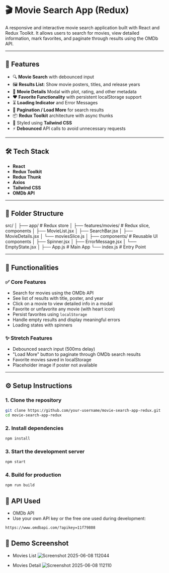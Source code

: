 # 🎬 Movie Search App (Redux)

A responsive and interactive movie search application built with React and Redux Toolkit. It allows users to search for movies, view detailed information, mark favorites, and paginate through results using the OMDb API.

---

## 🚀 Features

- 🔍 **Movie Search** with debounced input
- 🖼️ **Results List**: Show movie posters, titles, and release years
- 📃 **Movie Details** Modal with plot, rating, and other metadata
- ❤️ **Favorite Functionality** with persistent localStorage support
- ⏳ **Loading Indicator** and Error Messages
- 📄 **Pagination / Load More** for search results
- 📦 **Redux Toolkit** architecture with async thunks
- 💅 Styled using **Tailwind CSS**
- ⚡ **Debounced** API calls to avoid unnecessary requests

---

## 🛠️ Tech Stack

- **React**
- **Redux Toolkit**
- **Redux Thunk**
- **Axios**
- **Tailwind CSS**
- **OMDb API**

---

## 🧱 Folder Structure

src/
│
├── app/ # Redux store
│
├── features/movies/ # Redux slice, components
│ ├── MovieList.jsx
│ ├── SearchBar.jsx
│ ├── MovieDetails.jsx
│ └── moviesSlice.js
│
├── components/ # Reusable UI components
│ ├── Spinner.jsx
│ ├── ErrorMessage.jsx
│ └── EmptyState.jsx
│
├── App.js # Main App
└── index.js # Entry Point

---

## 🧪 Functionalities

### ✅ Core Features

- Search for movies using the OMDb API
- See list of results with title, poster, and year
- Click on a movie to view detailed info in a modal
- Favorite or unfavorite any movie (with heart icon)
- Persist favorites using `localStorage`
- Handle empty results and display meaningful errors
- Loading states with spinners

### ✨ Stretch Features

- Debounced search input (500ms delay)
- "Load More" button to paginate through OMDb search results
- Favorite movies saved in localStorage
- Placeholder image if poster not available

---

## ⚙️ Setup Instructions

### 1. Clone the repository

```bash
git clone https://github.com/your-username/movie-search-app-redux.git
cd movie-search-app-redux
```
### 2. Install dependencies
```bash
npm install
```
### 3. Start the development server

```bash
npm start
```

### 4. Build for production
```bash
npm run build
```

## 🔐 API Used
- OMDb API
- Use your own API key or the free one used during development:
```bash
https://www.omdbapi.com/?apikey=11f79808
```

## 📸 Demo Screenshot
- Movies List
![Screenshot 2025-06-08 112044](https://github.com/user-attachments/assets/58c27b45-1581-4181-98aa-28a5c2ac9568)

- Movies Detail
![Screenshot 2025-06-08 112110](https://github.com/user-attachments/assets/7e51c58a-9951-41f5-b1ef-12cc1075d817)

